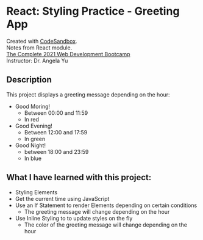 # React: Styling Practice - Greeting App
Created with [CodeSandbox](https://codesandbox.io/).      
Notes from React module.     
[The Complete 2021 Web Development Bootcamp](https://www.udemy.com/course/the-complete-web-development-bootcamp/)  
Instructor: Dr. Angela Yu      


## Description
This project displays a greeting message depending on the hour: 
* Good Moring!  
  * Between 00:00 and 11:59
  * In red
* Good Evening!
  * Between 12:00 and 17:59
  * In green
* Good Night!
  * between 18:00 and 23:59
  * In blue

## What I have learned with this project:
* Styling Elements
* Get the current time using JavaScript
* Use an If Statement to render Elements depending on certain conditions
  * The greeting message will change depending on the hour
* Use Inline Styling to to update styles on the fly
  * The color of the greeting message will change depending on the hour
